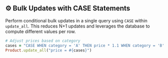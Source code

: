 ## ⚙️ Bulk Updates with CASE Statements
Perform conditional bulk updates in a single query using `CASE` within `update_all`. This reduces N+1 updates and leverages the database to compute different values per row.

```ruby
# Adjust prices based on category
cases = "CASE WHEN category = 'A' THEN price * 1.1 WHEN category = 'B' THEN price * 1.2 ELSE price END"
Product.update_all("price = #{cases}")
```
